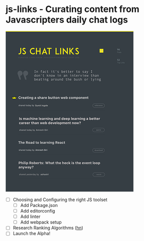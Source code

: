 # js-links - Curating content from Javascripters daily chat logs

![Landing Page](/screenshots/landing-smaller.png?raw=true "JS Links Landing Page")

- [ ] Choosing and Configuring the right JS toolset
  - [ ] Add Package.json
  - [ ] Add editorconfig
  - [ ] Add linter
  - [ ] Add webpack setup
- [ ] Research Ranking Algorithms ([hn](https://medium.com/hacking-and-gonzo/how-hacker-news-ranking-algorithm-works-1d9b0cf2c08d))
- [ ] Launch the Alpha!
